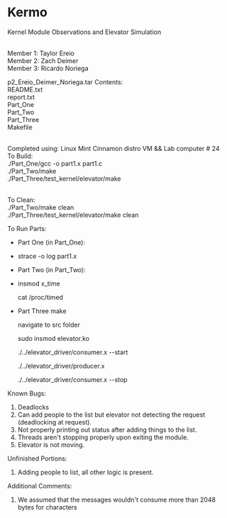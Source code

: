 # Kermo
Kernel Module Observations and Elevator Simulation

<br>Member 1: Taylor Ereio
<br>Member 2: Zach Deimer
<br>Member 3: Ricardo Noriega

p2_Ereio_Deimer_Noriega.tar Contents:
<br>README.txt
<br>report.txt
<br>Part_One
<br>Part_Two
<br>Part_Three
<br>Makefile

<br>Completed using: Linux Mint Cinnamon distro VM && Lab computer # 24
<br>To Build:
<br>./Part_One/gcc -o part1.x part1.c
<br>./Part_Two/make
<br>./Part_Three/test_kernel/elevator/make

<br>To Clean:
<br>./Part_Two/make clean
<br>./Part_Three/test_kernel/elevator/make clean

To Run Parts:
- Part One (in Part_One):
- 
	strace -o log part1.x
- Part Two (in Part_Two):
- 
	insmod x_time

	cat /proc/timed
	
- Part Three
	make

	navigate to src folder
	
	sudo insmod elevator.ko
	
	./../elevator_driver/consumer.x --start
	
	./../elevator_driver/producer.x 
	
	./../elevator_driver/consumer.x --stop

Known Bugs:
1. Deadlocks
2. Can add people to the list but elevator not detecting the request (deadlocking at request).
3. Not properly printing out status after adding things to the list.
4. Threads aren't stopping properly upon exiting the module.
5. Elevator is not moving.

Unfinished Portions:
1. Adding people to list, all other logic is present.

Additional Comments:
1. We assumed that the messages wouldn't consume more than 2048 bytes for characters 
